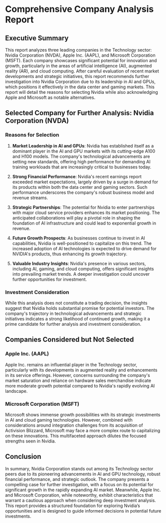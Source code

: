 # Comprehensive Company Analysis Report

## Executive Summary
This report analyzes three leading companies in the Technology sector: Nvidia Corporation (NVDA), Apple Inc. (AAPL), and Microsoft Corporation (MSFT). Each company showcases significant potential for innovation and growth, particularly in the areas of artificial intelligence (AI), augmented reality (AR), and cloud computing. After careful evaluation of recent market developments and strategic initiatives, this report recommends further investigation into Nvidia Corporation due to its leadership in AI and GPUs, which positions it effectively in the data center and gaming markets. This report will detail the reasons for selecting Nvidia while also acknowledging Apple and Microsoft as notable alternatives.

## Selected Company for Further Analysis: Nvidia Corporation (NVDA)
### Reasons for Selection
1. **Market Leadership in AI and GPUs**: Nvidia has established itself as a dominant player in the AI and GPU markets with its cutting-edge A100 and H100 models. The company's technological advancements are setting new standards, offering high performance for demanding AI training workloads that are increasingly critical to businesses today.

2. **Strong Financial Performance**: Nvidia's recent earnings report exceeded market expectations, largely driven by a surge in demand for its products within both the data center and gaming sectors. Such performance underscores the company's robust business model and revenue streams.

3. **Strategic Partnerships**: The potential for Nvidia to enter partnerships with major cloud service providers enhances its market positioning. The anticipated collaborations will play a pivotal role in shaping the foundation of AI infrastructure and could lead to exponential growth in revenue.

4. **Future Growth Prospects**: As businesses continue to invest in AI capabilities, Nvidia is well-positioned to capitalize on this trend. The increased adoption of AI technologies is expected to drive demand for NVIDIA's products, thus enhancing its growth trajectory.

5. **Valuable Industry Insights**: Nvidia's presence in various sectors, including AI, gaming, and cloud computing, offers significant insights into prevailing market trends. A deeper investigation could uncover further opportunities for investment.

### Investment Consideration
While this analysis does not constitute a trading decision, the insights suggest that Nvidia holds substantial promise for potential investors. The company's trajectory in technological advancements and strategic initiatives indicates a strong likelihood of continued growth, making it a prime candidate for further analysis and investment consideration.

## Companies Considered but Not Selected 
### Apple Inc. (AAPL)
Apple Inc. remains an influential player in the Technology sector, particularly with its developments in augmented reality and enhancements in its service offerings. However, concerns surrounding the company's market saturation and reliance on hardware sales merchandise indicate more moderate growth potential compared to Nvidia's rapidly evolving AI landscape.

### Microsoft Corporation (MSFT)
Microsoft shows immense growth possibilities with its strategic investments in AI and cloud gaming technologies. However, combined with considerations around integration challenges from its acquisition of Activision Blizzard, Microsoft may face a more complex route to capitalizing on these innovations. This multifaceted approach dilutes the focused strengths seen in Nvidia.

## Conclusion
In summary, Nvidia Corporation stands out among its Technology sector peers due to its pioneering advancements in AI and GPU technology, robust financial performance, and strategic outlook. The company presents a compelling case for further investigation, with a focus on its potential for significant growth in the rapidly expanding AI market. Meanwhile, Apple Inc. and Microsoft Corporation, while noteworthy, exhibit characteristics that warrant a cautious approach when considering deep investment analysis. This report provides a structured foundation for exploring Nvidia’s opportunities and is designed to guide informed decisions in potential future investments.